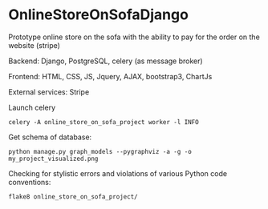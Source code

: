 # OnlineStoreOnSofaDjango
Prototype online store on the sofa with the ability to pay for the order on the website (stripe)

Backend:
     Django, PostgreSQL, celery (as message broker)

Frontend: 
    HTML, CSS, JS, Jquery, AJAX, bootstrap3, ChartJs

External services: Stripe

Launch celery

`celery -A online_store_on_sofa_project worker -l INFO`

Get schema of database:

`python manage.py graph_models --pygraphviz -a -g -o my_project_visualized.png`

Checking for stylistic errors and violations of various Python code conventions:

`flake8 online_store_on_sofa_project/`